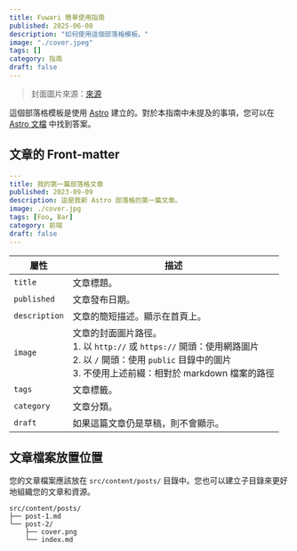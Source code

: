 ```yaml
---
title: Fuwari 簡單使用指南
published: 2025-06-08
description: "如何使用這個部落格模板。"
image: "./cover.jpeg"
tags: []
category: 指南
draft: false
---
```


> 封面圖片來源：[來源](https://image.civitai.com/xG1nkqKTMzGDvpLrqFT7WA/208fc754-890d-4adb-9753-2c963332675d/width=2048/01651-1456859105-(colour_1.5),girl,_Blue,yellow,green,cyan,purple,red,pink,_best,8k,UHD,masterpiece,male%20focus,%201boy,gloves,%20ponytail,%20long%20hair,.jpeg)

這個部落格模板是使用 [Astro](https://astro.build/) 建立的。對於本指南中未提及的事項，您可以在 [Astro 文檔](https://docs.astro.build/) 中找到答案。

## 文章的 Front-matter

```yaml
---
title: 我的第一篇部落格文章
published: 2023-09-09
description: 這是我新 Astro 部落格的第一篇文章。
image: ./cover.jpg
tags: [Foo, Bar]
category: 前端
draft: false
---
```

| 屬性          | 描述                                                                                                                                                                                                     |
|---------------|---------------------------------------------------------------------------------------------------------------------------------------------------------------------------------------------------------|
| `title`       | 文章標題。                                                                                                                                                                                               |
| `published`   | 文章發布日期。                                                                                                                                                                                           |
| `description` | 文章的簡短描述。顯示在首頁上。                                                                                                                                                                           |
| `image`       | 文章的封面圖片路徑。<br/>1. 以 `http://` 或 `https://` 開頭：使用網路圖片<br/>2. 以 `/` 開頭：使用 `public` 目錄中的圖片<br/>3. 不使用上述前綴：相對於 markdown 檔案的路徑                        |
| `tags`        | 文章標籤。                                                                                                                                                                                               |
| `category`    | 文章分類。                                                                                                                                                                                               |
| `draft`       | 如果這篇文章仍是草稿，則不會顯示。                                                                                                                                                                       |

## 文章檔案放置位置

您的文章檔案應該放在 `src/content/posts/` 目錄中。您也可以建立子目錄來更好地組織您的文章和資源。

```
src/content/posts/
├── post-1.md
└── post-2/
    ├── cover.png
    └── index.md
```
